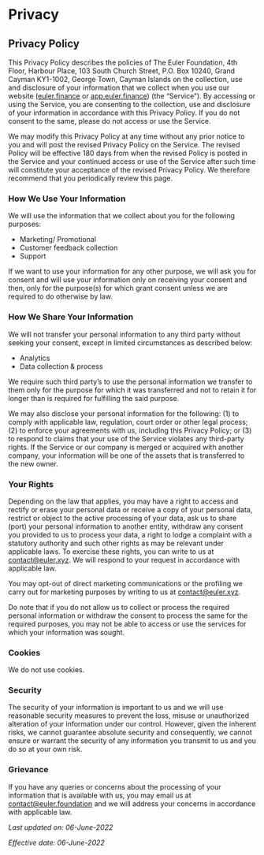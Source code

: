 # Privacy
## Privacy Policy
This Privacy Policy describes the policies of The Euler Foundation,
4th Floor, Harbour Place, 103 South Church Street, P.O. Box 10240,
Grand Cayman KY1-1002, George Town, Cayman Islands on the
collection, use and disclosure of your information that we collect
when you use our website ([euler.finance](https://www.euler.finance/) or [app.euler.finance](https://app.euler.finance/)) (the “Service”). By accessing or using the Service, you are
consenting to the collection, use and disclosure of your information
in accordance with this Privacy Policy. If you do not consent to the
same, please do not access or use the Service.

We may modify this Privacy Policy at any time without any prior
notice to you and will post the revised Privacy Policy on the
Service. The revised Policy will be effective 180 days from when the
revised Policy is posted in the Service and your continued access or
use of the Service after such time will constitute your acceptance
of the revised Privacy Policy. We therefore recommend that you
periodically review this page.

### How We Use Your Information

We will use the information that we collect about you for the
following purposes:

* Marketing/ Promotional
* Customer feedback collection
* Support

If we want to use your information for any other purpose, we will
ask you for consent and will use your information only on receiving
your consent and then, only for the purpose(s) for which grant
consent unless we are required to do otherwise by law.

### How We Share Your Information

We will not transfer your personal information to any third party
without seeking your consent, except in limited circumstances as
described below:

* Analytics
* Data collection & process

We require such third party’s to use the personal information we
transfer to them only for the purpose for which it was transferred
and not to retain it for longer than is required for fulfilling the
said purpose.

We may also disclose your personal information for the following:
(1) to comply with applicable law, regulation, court order or other
legal process; (2) to enforce your agreements with us, including
this Privacy Policy; or (3) to respond to claims that your use of
the Service violates any third-party rights. If the Service or our
company is merged or acquired with another company, your information
will be one of the assets that is transferred to the new owner.

### Your Rights

Depending on the law that applies, you may have a right to access
and rectify or erase your personal data or receive a copy of your
personal data, restrict or object to the active processing of your
data, ask us to share (port) your personal information to another
entity, withdraw any consent you provided to us to process your
data, a right to lodge a complaint with a statutory authority and
such other rights as may be relevant under applicable laws. To
exercise these rights, you can write to us at [contact@euler.xyz](mailto:contact@euler.xyz). 
We will respond to your request in accordance with applicable law.

You may opt-out of direct marketing communications or the profiling
we carry out for marketing purposes by writing to us at
[contact@euler.xyz](mailto:contact@euler.xyz).

Do note that if you do not allow us to collect or process the
required personal information or withdraw the consent to process the
same for the required purposes, you may not be able to access or use
the services for which your information was sought.

### Cookies

We do not use cookies.

### Security

The security of your information is important to us and we will use
reasonable security measures to prevent the loss, misuse or
unauthorized alteration of your information under our control.
However, given the inherent risks, we cannot guarantee absolute
security and consequently, we cannot ensure or warrant the security
of any information you transmit to us and you do so at your own
risk.

### Grievance

If you have any queries or concerns about the processing of your
information that is available with us, you may email us at
[contact@euler.foundation](mailto:contact@euler.foundation)
and we will address your concerns in accordance with applicable law.

*Last updated on: 06-June-2022*

*Effective date: 06-June-2022*

